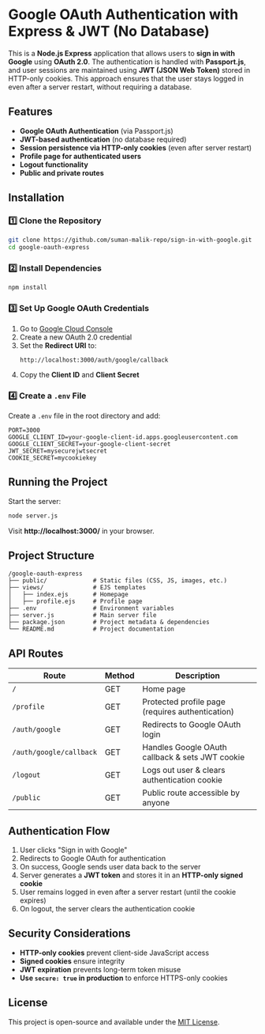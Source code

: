 # Google OAuth Authentication with Express & JWT (No Database)

This is a **Node.js Express** application that allows users to **sign in with Google** using **OAuth 2.0**. The authentication is handled with **Passport.js**, and user sessions are maintained using **JWT (JSON Web Token)** stored in HTTP-only cookies. This approach ensures that the user stays logged in even after a server restart, without requiring a database.

## Features
- **Google OAuth Authentication** (via Passport.js)
- **JWT-based authentication** (no database required)
- **Session persistence via HTTP-only cookies** (even after server restart)
- **Profile page for authenticated users**
- **Logout functionality**
- **Public and private routes**

## Installation
### 1️⃣ Clone the Repository
```sh
git clone https://github.com/suman-malik-repo/sign-in-with-google.git
cd google-oauth-express
```

### 2️⃣ Install Dependencies
```sh
npm install
```

### 3️⃣ Set Up Google OAuth Credentials
1. Go to [Google Cloud Console](https://console.cloud.google.com/)
2. Create a new OAuth 2.0 credential
3. Set the **Redirect URI** to:
   ```
   http://localhost:3000/auth/google/callback
   ```
4. Copy the **Client ID** and **Client Secret**

### 4️⃣ Create a `.env` File
Create a `.env` file in the root directory and add:
```env
PORT=3000
GOOGLE_CLIENT_ID=your-google-client-id.apps.googleusercontent.com
GOOGLE_CLIENT_SECRET=your-google-client-secret
JWT_SECRET=mysecurejwtsecret
COOKIE_SECRET=mycookiekey
```

## Running the Project
Start the server:
```sh
node server.js
```

Visit **http://localhost:3000/** in your browser.

## Project Structure
```
/google-oauth-express
├── public/             # Static files (CSS, JS, images, etc.)
├── views/              # EJS templates
│   ├── index.ejs       # Homepage
│   ├── profile.ejs     # Profile page
├── .env                # Environment variables
├── server.js           # Main server file
├── package.json        # Project metadata & dependencies
└── README.md           # Project documentation
```

## API Routes
| Route                | Method | Description |
|----------------------|--------|-------------|
| `/`                  | GET    | Home page |
| `/profile`           | GET    | Protected profile page (requires authentication) |
| `/auth/google`       | GET    | Redirects to Google OAuth login |
| `/auth/google/callback` | GET | Handles Google OAuth callback & sets JWT cookie |
| `/logout`            | GET    | Logs out user & clears authentication cookie |
| `/public`            | GET    | Public route accessible by anyone |

## Authentication Flow
1. User clicks "Sign in with Google"
2. Redirects to Google OAuth for authentication
3. On success, Google sends user data back to the server
4. Server generates a **JWT token** and stores it in an **HTTP-only signed cookie**
5. User remains logged in even after a server restart (until the cookie expires)
6. On logout, the server clears the authentication cookie

## Security Considerations
- **HTTP-only cookies** prevent client-side JavaScript access
- **Signed cookies** ensure integrity
- **JWT expiration** prevents long-term token misuse
- **Use `secure: true` in production** to enforce HTTPS-only cookies

## License
This project is open-source and available under the [MIT License](LICENSE).

